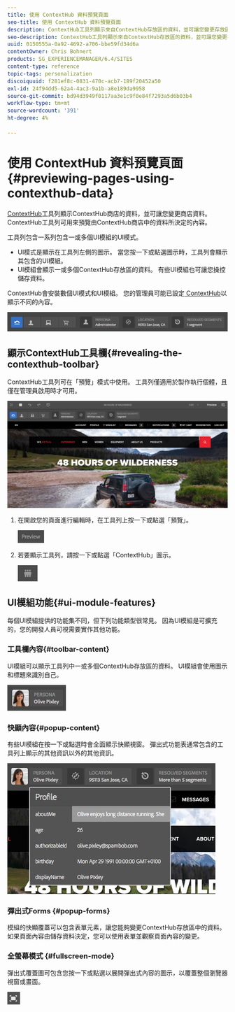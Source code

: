 ```yaml
---
title: 使用 ContextHub 資料預覽頁面
seo-title: 使用 ContextHub 資料預覽頁面
description: ContextHub工具列顯示來自ContextHub存放區的資料，並可讓您變更存放區資料，且對於預覽內容很實用
seo-description: ContextHub工具列顯示來自ContextHub存放區的資料，並可讓您變更存放區資料，且對於預覽內容很實用
uuid: 0150555a-0a92-4692-a706-bbe59fd34d6a
contentOwner: Chris Bohnert
products: SG_EXPERIENCEMANAGER/6.4/SITES
content-type: reference
topic-tags: personalization
discoiquuid: f281ef8c-0831-470c-acb7-189f20452a50
exl-id: 24f94dd5-62a4-4ac3-9a1b-a8e189da9958
source-git-commit: bd94d3949f0117aa3e1c9f0e84f7293a5d6b03b4
workflow-type: tm+mt
source-wordcount: '391'
ht-degree: 4%

---
```


# 使用 ContextHub 資料預覽頁面{#previewing-pages-using-contexthub-data}

[ContextHub](/help/sites-developing/contexthub.md)工具列顯示ContextHub商店的資料，並可讓您變更商店資料。 ContextHub工具列可用來預覽由ContextHub商店中的資料所決定的內容。

工具列包含一系列包含一或多個UI模組的UI模式。

* UI模式是顯示在工具列左側的圖示。 當您按一下或點選圖示時，工具列會顯示其包含的UI模組。
* UI模組會顯示一或多個ContextHub存放區的資料。 有些UI模組也可讓您操控儲存資料。

ContextHub會安裝數個UI模式和UI模組。 您的管理員可能已設定[ ContextHub](/help/sites-administering/contexthub-config.md)以顯示不同的內容。

![screen_shot_2018-03-23at093446](assets/screen_shot_2018-03-23at093446.png)

## 顯示ContextHub工具欄{#revealing-the-contexthub-toolbar}

ContextHub工具列可在「預覽」模式中使用。 工具列僅適用於製作執行個體，且僅在管理員啟用時才可用。

![screen_shot_2018-03-23at093730](assets/screen_shot_2018-03-23at093730.png)

1. 在開啟您的頁面進行編輯時，在工具列上按一下或點選「預覽」。

   ![chlimage_1-219](assets/chlimage_1-219.png)

1. 若要顯示工具列，請按一下或點選「ContextHub」圖示。

   ![](do-not-localize/screen_shot_2018-03-23at093621.png)

## UI模組功能{#ui-module-features}

每個UI模組提供的功能集不同，但下列功能類型很常見。 因為UI模組是可擴充的，您的開發人員可視需要實作其他功能。

### 工具欄內容{#toolbar-content}

UI模組可以顯示工具列中一或多個ContextHub存放區的資料。 UI模組會使用圖示和標題來識別自己。

![screen_shot_2018-03-23at093936](assets/screen_shot_2018-03-23at093936.png)

### 快顯內容{#popup-content}

有些UI模組在按一下或點選時會全面顯示快顯視窗。 彈出式功能表通常包含的工具列上顯示的其他資訊以外的其他資訊。

![screen_shot_2018-03-23at094003](assets/screen_shot_2018-03-23at094003.png)

### 彈出式Forms {#popup-forms}

模組的快顯覆蓋可以包含表單元素，讓您能夠變更ContextHub存放區中的資料。 如果頁面內容由儲存資料決定，您可以使用表單並觀察頁面內容的變更。

### 全螢幕模式 {#fullscreen-mode}

彈出式覆蓋圖可包含您按一下或點選以展開彈出式內容的圖示，以覆蓋整個瀏覽器視窗或畫面。

![](do-not-localize/chlimage_1-18.png)
